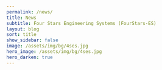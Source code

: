 ```yaml
---
permalink: /news/
title: News
subtitle: Four Stars Engineering Systems (FourStars-ES)
layout: blog
sort: title
show_sidebar: false
image: /assets/img/bg/4ses.jpg
hero_image: /assets/img/bg/4ses.jpg
hero_darken: true
---
```

